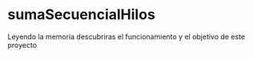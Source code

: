 # sumaSecuencialHilos

Leyendo la memoria descubriras el funcionamiento y el objetivo de este proyecto
